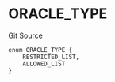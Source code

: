 # ORACLE_TYPE
[Git Source](https://github.com/thrackle-io/rules-protocol/blob/e66fc809d7d2554e7ebbff7404b6c1d6e84d340d/src/economic/ruleStorage/RuleCodeData.sol)


```solidity
enum ORACLE_TYPE {
    RESTRICTED_LIST,
    ALLOWED_LIST
}
```


